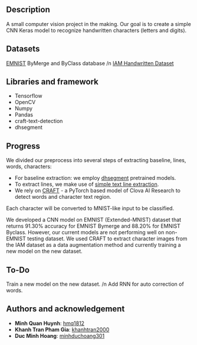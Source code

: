 ## Description
A small computer vision project in the making. Our goal is to create a simple CNN Keras model to recognize handwritten characters (letters and digits).

## Datasets
[EMNIST](https://arxiv.org/abs/1702.05373) ByMerge and ByClass database /n
[IAM Handwritten Dataset](http://www.fki.inf.unibe.ch/databases/iam-handwriting-database)

## Libraries and framework
* Tensorflow
* OpenCV
* Numpy
* Pandas
* craft-text-detection
* dhsegment

## Progress
We divided our preprocess into several steps of extracting baseline, lines, words, characters:
* For baseline extraction: we employ [dhsegment](https://dhsegment.readthedocs.io/en/latest/start/demo.html) pretrained models.
* To extract lines, we make use of [simple text line extraction](https://github.com/CrazyCrud/simple-text-line-extraction).
* We rely on [CRAFT](https://github.com/clovaai/CRAFT-pytorch) - a PyTorch based model of Clova AI Research to detect words and character text region. 

Each character will be converted to MNIST-like input to be classified.

We developed a CNN model on EMNIST (Extended-MNIST) dataset that returns 91.30% accuracy for EMNIST Bymerge and 88.20% for EMNIST Byclass. However, our current models are not performing well on non-EMNIST testing dataset. We used CRAFT to extract character images from the IAM dataset as a data augmentation method and currently training a new model on the new dataset.

## To-Do
Train a new model on the new dataset. /n
Add RNN for auto correction of words.

## Authors and acknowledgement
* **Minh Quan Huynh**: [hmq1812](https://github.com/hmq1812)
* **Khanh Tran Pham Gia**: [khanhtran2000](https://github.com/khanhtran2000/)
* **Duc Minh Hoang**: [minhduchoang301](https://github.com/minhduchoang301/)